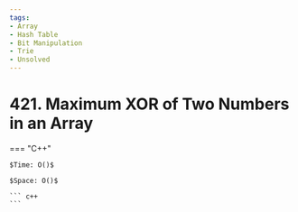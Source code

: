```yaml
---
tags:
- Array
- Hash Table
- Bit Manipulation
- Trie
- Unsolved
---
```



# 421. Maximum XOR of Two Numbers in an Array

=== "C++"

    $Time: O()$

    $Space: O()$

    ``` c++
    ```